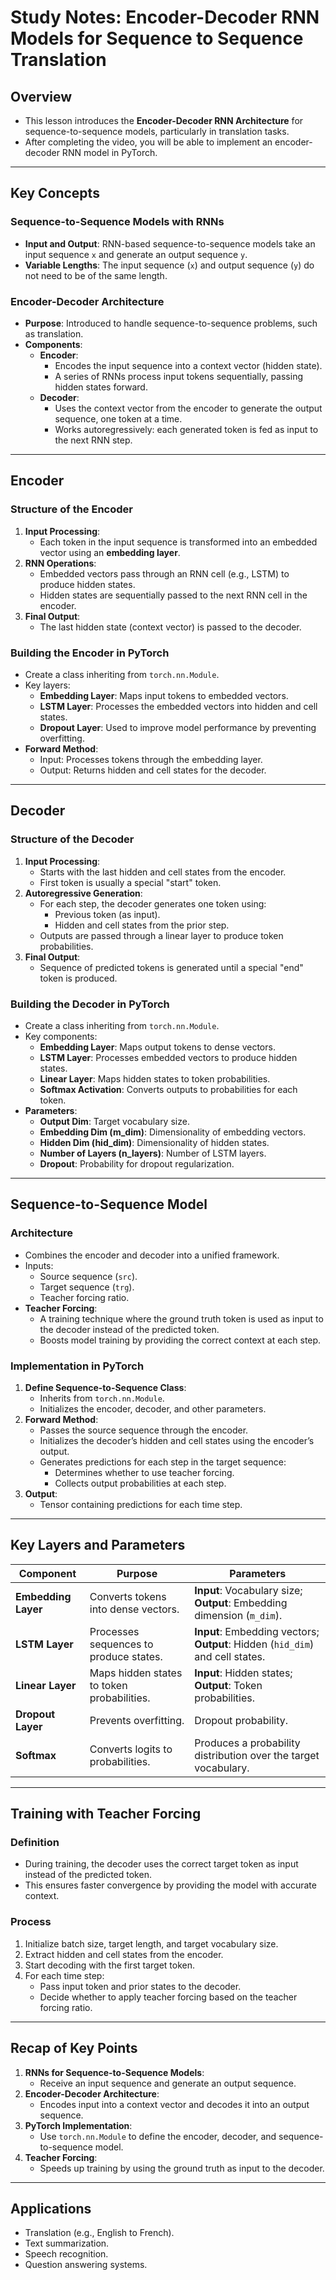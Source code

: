 # Study Notes: Encoder-Decoder RNN Models for Sequence to Sequence Translation

## Overview
- This lesson introduces the **Encoder-Decoder RNN Architecture** for sequence-to-sequence models, particularly in translation tasks.
- After completing the video, you will be able to implement an encoder-decoder RNN model in PyTorch.

---

## **Key Concepts**

### **Sequence-to-Sequence Models with RNNs**
- **Input and Output**: RNN-based sequence-to-sequence models take an input sequence `x` and generate an output sequence `y`.
- **Variable Lengths**: The input sequence (`x`) and output sequence (`y`) do not need to be of the same length.

### **Encoder-Decoder Architecture**
- **Purpose**: Introduced to handle sequence-to-sequence problems, such as translation.
- **Components**:
  - **Encoder**:
    - Encodes the input sequence into a context vector (hidden state).
    - A series of RNNs process input tokens sequentially, passing hidden states forward.
  - **Decoder**:
    - Uses the context vector from the encoder to generate the output sequence, one token at a time.
    - Works autoregressively: each generated token is fed as input to the next RNN step.

---

## **Encoder**

### **Structure of the Encoder**
1. **Input Processing**:
   - Each token in the input sequence is transformed into an embedded vector using an **embedding layer**.
2. **RNN Operations**:
   - Embedded vectors pass through an RNN cell (e.g., LSTM) to produce hidden states.
   - Hidden states are sequentially passed to the next RNN cell in the encoder.
3. **Final Output**:
   - The last hidden state (context vector) is passed to the decoder.

### **Building the Encoder in PyTorch**
- Create a class inheriting from `torch.nn.Module`.
- Key layers:
  - **Embedding Layer**: Maps input tokens to embedded vectors.
  - **LSTM Layer**: Processes the embedded vectors into hidden and cell states.
  - **Dropout Layer**: Used to improve model performance by preventing overfitting.
- **Forward Method**:
  - Input: Processes tokens through the embedding layer.
  - Output: Returns hidden and cell states for the decoder.

---

## **Decoder**

### **Structure of the Decoder**
1. **Input Processing**:
   - Starts with the last hidden and cell states from the encoder.
   - First token is usually a special "start" token.
2. **Autoregressive Generation**:
   - For each step, the decoder generates one token using:
     - Previous token (as input).
     - Hidden and cell states from the prior step.
   - Outputs are passed through a linear layer to produce token probabilities.
3. **Final Output**:
   - Sequence of predicted tokens is generated until a special "end" token is produced.

### **Building the Decoder in PyTorch**
- Create a class inheriting from `torch.nn.Module`.
- Key components:
  - **Embedding Layer**: Maps output tokens to dense vectors.
  - **LSTM Layer**: Processes embedded vectors to produce hidden states.
  - **Linear Layer**: Maps hidden states to token probabilities.
  - **Softmax Activation**: Converts outputs to probabilities for each token.
- **Parameters**:
  - **Output Dim**: Target vocabulary size.
  - **Embedding Dim (m_dim)**: Dimensionality of embedding vectors.
  - **Hidden Dim (hid_dim)**: Dimensionality of hidden states.
  - **Number of Layers (n_layers)**: Number of LSTM layers.
  - **Dropout**: Probability for dropout regularization.

---

## **Sequence-to-Sequence Model**

### **Architecture**
- Combines the encoder and decoder into a unified framework.
- Inputs:
  - Source sequence (`src`).
  - Target sequence (`trg`).
  - Teacher forcing ratio.
- **Teacher Forcing**:
  - A training technique where the ground truth token is used as input to the decoder instead of the predicted token.
  - Boosts model training by providing the correct context at each step.

### **Implementation in PyTorch**
1. **Define Sequence-to-Sequence Class**:
   - Inherits from `torch.nn.Module`.
   - Initializes the encoder, decoder, and other parameters.
2. **Forward Method**:
   - Passes the source sequence through the encoder.
   - Initializes the decoder’s hidden and cell states using the encoder’s output.
   - Generates predictions for each step in the target sequence:
     - Determines whether to use teacher forcing.
     - Collects output probabilities at each step.
3. **Output**:
   - Tensor containing predictions for each time step.

---

## **Key Layers and Parameters**

| Component           | Purpose                                   | Parameters                                                                                     |
|---------------------|-------------------------------------------|------------------------------------------------------------------------------------------------|
| **Embedding Layer** | Converts tokens into dense vectors.       | **Input**: Vocabulary size; **Output**: Embedding dimension (`m_dim`).                        |
| **LSTM Layer**      | Processes sequences to produce states.    | **Input**: Embedding vectors; **Output**: Hidden (`hid_dim`) and cell states.                 |
| **Linear Layer**    | Maps hidden states to token probabilities.| **Input**: Hidden states; **Output**: Token probabilities.                                     |
| **Dropout Layer**   | Prevents overfitting.                     | Dropout probability.                                                                           |
| **Softmax**         | Converts logits to probabilities.         | Produces a probability distribution over the target vocabulary.                               |

---

## **Training with Teacher Forcing**

### **Definition**
- During training, the decoder uses the correct target token as input instead of the predicted token.
- This ensures faster convergence by providing the model with accurate context.

### **Process**
1. Initialize batch size, target length, and target vocabulary size.
2. Extract hidden and cell states from the encoder.
3. Start decoding with the first target token.
4. For each time step:
   - Pass input token and prior states to the decoder.
   - Decide whether to apply teacher forcing based on the teacher forcing ratio.

---

## **Recap of Key Points**

1. **RNNs for Sequence-to-Sequence Models**:
   - Receive an input sequence and generate an output sequence.
2. **Encoder-Decoder Architecture**:
   - Encodes input into a context vector and decodes it into an output sequence.
3. **PyTorch Implementation**:
   - Use `torch.nn.Module` to define the encoder, decoder, and sequence-to-sequence model.
4. **Teacher Forcing**:
   - Speeds up training by using the ground truth as input to the decoder.

---

## **Applications**
- Translation (e.g., English to French).
- Text summarization.
- Speech recognition.
- Question answering systems.